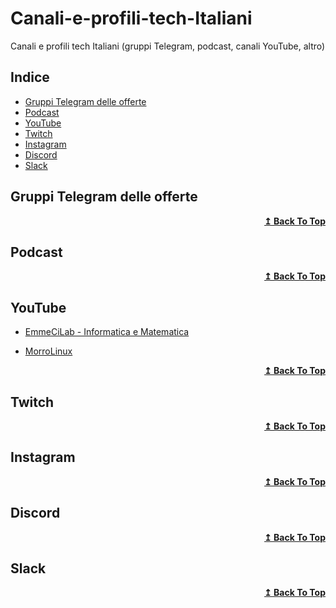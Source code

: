 # Canali-e-profili-tech-Italiani
Canali e profili tech Italiani (gruppi Telegram, podcast, canali YouTube, altro)

## Indice
  * [Gruppi Telegram delle offerte](#gruppi-telegram-delle-offerte)
  * [Podcast](#podcast)
  * [YouTube](#youtube)
  * [Twitch](#twitch)
  * [Instagram](#instagram)
  * [Discord](#discord)
  * [Slack](#slack)

## Gruppi Telegram delle offerte


<div align="right">
  <b><a href="#indice">↥ Back To Top</a></b>
</div>


## Podcast
 


<div align="right">
  <b><a href="#indice">↥ Back To Top</a></b>
</div>

## YouTube 

* [EmmeCiLab - Informatica e Matematica](https://www.youtube.com/@emmecilab)

* [MorroLinux](https://www.youtube.com/@morrolinux)

<div align="right">
  <b><a href="#indice">↥ Back To Top</a></b>
</div>

## Twitch


<div align="right">
  <b><a href="#indice">↥ Back To Top</a></b>
</div>

## Instagram



<div align="right">
  <b><a href="#indice">↥ Back To Top</a></b>
</div>

## Discord


<div align="right">
  <b><a href="#indice">↥ Back To Top</a></b>
</div>

## Slack


<div align="right">
  <b><a href="#indice">↥ Back To Top</a></b>
</div>


